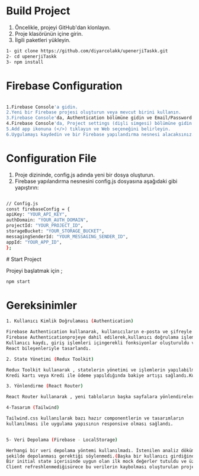 # Build Project

1. Öncelikle, projeyi GitHub'dan klonlayın.
2. Proje klasörünün içine girin.
3. İlgili paketleri yükleyin.

```bash
1- git clone https://github.com/diyarcolakk/upenerjiTaskk.git
2- cd upenerjiTaskk
3- npm install
```
# Firebase Configuration
```bash

1.Firebase Console'a gidin.
2.Yeni bir Firebase projesi oluşturun veya mevcut birini kullanın.
3.Firebase Console'da, Authentication bölümüne gidin ve Email/Password sign-in yöntemini etkinleştirin.
4.Firebase Console'da, Project settings (dişli simgesi) bölümüne gidin ve Your apps kısmına kadar aşağı kaydırın.
5.Add app ikonuna (</>) tıklayın ve Web seçeneğini belirleyin.
6.Uygulamayı kaydedin ve bir Firebase yapılandırma nesnesi alacaksınız. Bu yapılandırma nesnesini kopyalayın.
```
# Configuration File

1. Proje dizininde, config.js adında yeni bir dosya oluşturun.
2. Firebase yapılandırma nesnesini config.js dosyasına aşağıdaki gibi yapıştırın:
  ```bash

// Config.js
const firebaseConfig = {
apiKey: "YOUR_API_KEY",
authDomain: "YOUR_AUTH_DOMAIN",
projectId: "YOUR_PROJECT_ID",
storageBucket: "YOUR_STORAGE_BUCKET",
messagingSenderId: "YOUR_MESSAGING_SENDER_ID",
appId: "YOUR_APP_ID",
};
```
# Start Project

Projeyi başlatmak için ;

```bash
npm start
```


# Gereksinimler

```bash
1. Kullanıcı Kimlik Doğrulaması (Authentication)

Firebase Authentication kullanarak, kullanıcıların e-posta ve şifreyle giriş yapmalarını sağladım.
Firebase Authenticationprojeye dahil edilerek,kullanıcı doğrulama işlemleri kolaylıkla entegre edildi.
Kullanıcı kaydı, giriş işlemleri içingerekli fonksiyonlar oluşturuldu ve ilgili UI bileşenleri
React bileşenleriyle tasarlandı.

2. State Yönetimi (Redux Toolkit)

Redux Toolkit kullanarak , statelerin yönetimi ve işlemlerin yapılabilmesi sağlandı.
Kredi kartı veya Kredi ile ödeme yapıldığında bakiye artışı sağlandı.Kupon oluşturma özelliği eklendi.

3. Yönlendirme (React Router) 

React Router kullanarak , yeni tabloların başka sayfalara yönlendirelerek ekranda render edilmesi sağlandı.

4-Tasarım (Tailwind)

Tailwind.css kullanılarak bazı hazır componentlerin ve tasarımların
kullanılması ile uygulama yapısının responsive olması sağlandı.


5- Veri Depolama (Firebase - LocalStorage)

Herhangi bir veri depolama yöntemi kullanılmadı. İstenilen analiz dökümanında verinin hangi 
şekilde depolanması gerektiği söylenmedi.(Başka bir kullanıcı girdiğinde gibi)
Bir initial state içerisinde uygun olan ilk mock değerler tutuldu ve üzerlerinde işlem yapıldı.
Client refreshlenmediğisürece bu verilerin kaybolması oluşturulan projede mümkün değil.

```
